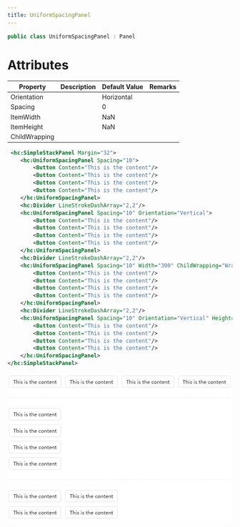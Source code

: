 ```yaml
---
title: UniformSpacingPanel
---
```



```cs
public class UniformSpacingPanel : Panel
```

# Attributes
|Property|Description|Default Value|Remarks|
|-|-|-|-|
|Orientation||Horizontal||
|Spacing||0||
|ItemWidth||NaN||
|ItemHeight||NaN||
|ChildWrapping|||||

```xml
 <hc:SimpleStackPanel Margin="32">
    <hc:UniformSpacingPanel Spacing="10">
        <Button Content="This is the content"/>
        <Button Content="This is the content"/>
        <Button Content="This is the content"/>
        <Button Content="This is the content"/>
    </hc:UniformSpacingPanel>
    <hc:Divider LineStrokeDashArray="2,2"/>
    <hc:UniformSpacingPanel Spacing="10" Orientation="Vertical">
        <Button Content="This is the content"/>
        <Button Content="This is the content"/>
        <Button Content="This is the content"/>
        <Button Content="This is the content"/>
    </hc:UniformSpacingPanel>
    <hc:Divider LineStrokeDashArray="2,2"/>
    <hc:UniformSpacingPanel Spacing="10" Width="300" ChildWrapping="Wrap" HorizontalAlignment="Left">
        <Button Content="This is the content"/>
        <Button Content="This is the content"/>
        <Button Content="This is the content"/>
        <Button Content="This is the content"/>
    </hc:UniformSpacingPanel>
    <hc:Divider LineStrokeDashArray="2,2"/>
    <hc:UniformSpacingPanel Spacing="10" Orientation="Vertical" Height="70" ChildWrapping="Wrap" HorizontalAlignment="Left">
        <Button Content="This is the content"/>
        <Button Content="This is the content"/>
        <Button Content="This is the content"/>
        <Button Content="This is the content"/>
    </hc:UniformSpacingPanel>
</hc:SimpleStackPanel>
```

![UniformSpacingPanel](https://raw.githubusercontent.com/HandyOrg/HandyOrgResource/master/HandyControl/Resources/UniformSpacingPanel.png)